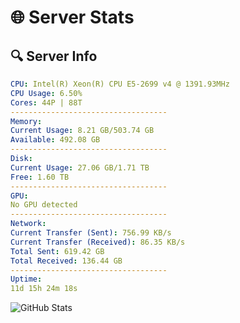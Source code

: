 # 🌐 Server Stats
## 🔍 Server Info
```yaml
CPU: Intel(R) Xeon(R) CPU E5-2699 v4 @ 1391.93MHz
CPU Usage: 6.50%
Cores: 44P | 88T
-----------------------------------
Memory:
Current Usage: 8.21 GB/503.74 GB
Available: 492.08 GB
-----------------------------------
Disk:
Current Usage: 27.06 GB/1.71 TB
Free: 1.60 TB
-----------------------------------
GPU:
No GPU detected
-----------------------------------
Network:
Current Transfer (Sent): 756.99 KB/s
Current Transfer (Received): 86.35 KB/s
Total Sent: 619.42 GB
Total Received: 136.44 GB
-----------------------------------
Uptime:
11d 15h 24m 18s
```
![GitHub Stats](https://img.shields.io/badge/Updated-2025-05-01_08:33:06-blue)